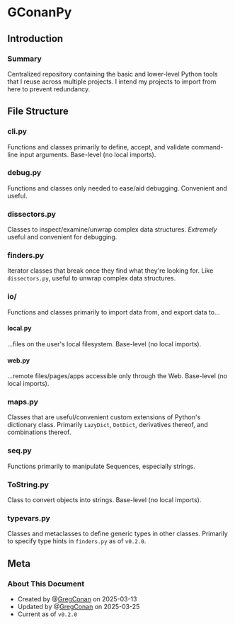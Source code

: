 # GConanPy

## Introduction

### Summary

Centralized repository containing the basic and lower-level Python tools that I reuse across multiple projects. I intend my projects to import from here to prevent redundancy.

## File Structure

### cli.py

Functions and classes primarily to define, accept, and validate command-line input arguments. Base-level (no local imports).

### debug.py

Functions and classes only needed to ease/aid debugging. Convenient and useful.

### dissectors.py

Classes to inspect/examine/unwrap complex data structures. *Extremely* useful and convenient for debugging.

### finders.py

Iterator classes that break once they find what they're looking for. Like `dissectors.py`, useful to unwrap complex data structures.

### io/

Functions and classes primarily to import data from, and export data to...

#### local.py

...files on the user's local filesystem. Base-level (no local imports).

#### web.py

...remote files/pages/apps accessible only through the Web. Base-level (no local imports).

### maps.py

Classes that are useful/convenient custom extensions of Python's dictionary class. Primarily `LazyDict`, `DotDict`, derivatives thereof, and combinations thereof.

### seq.py

Functions primarily to manipulate Sequences, especially strings.

### ToString.py

Class to convert objects into strings. Base-level (no local imports).

### typevars.py

Classes and metaclasses to define generic types in other classes. Primarily to specify type hints in `finders.py` as of `v0.2.0`.

## Meta

### About This Document

- Created by @[GregConan](https://github.com/GregConan) on 2025-03-13
- Updated by @[GregConan](https://github.com/GregConan) on 2025-03-25
- Current as of `v0.2.0`